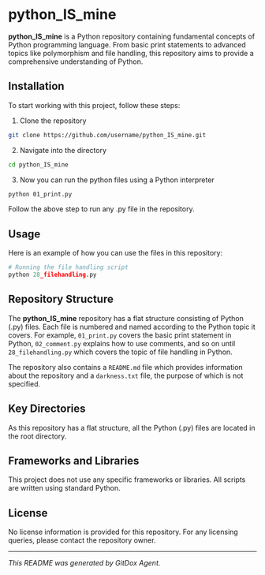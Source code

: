 # python_IS_mine

**python_IS_mine** is a Python repository containing fundamental concepts of Python programming language. From basic print statements to advanced topics like polymorphism and file handling, this repository aims to provide a comprehensive understanding of Python.

## Installation

To start working with this project, follow these steps:

1. Clone the repository
```bash
git clone https://github.com/username/python_IS_mine.git
```
2. Navigate into the directory
```bash
cd python_IS_mine
```
3. Now you can run the python files using a Python interpreter
```bash
python 01_print.py
```
Follow the above step to run any .py file in the repository.

## Usage

Here is an example of how you can use the files in this repository:

```python
# Running the file handling script
python 28_filehandling.py
```

## Repository Structure

The **python_IS_mine** repository has a flat structure consisting of Python (.py) files. Each file is numbered and named according to the Python topic it covers. For example, `01_print.py` covers the basic print statement in Python, `02_comment.py` explains how to use comments, and so on until `28_filehandling.py` which covers the topic of file handling in Python.

The repository also contains a `README.md` file which provides information about the repository and a `darkness.txt` file, the purpose of which is not specified.

## Key Directories

As this repository has a flat structure, all the Python (.py) files are located in the root directory.

## Frameworks and Libraries

This project does not use any specific frameworks or libraries. All scripts are written using standard Python.

## License

No license information is provided for this repository. For any licensing queries, please contact the repository owner.

---

*This README was generated by GitDox Agent.*
